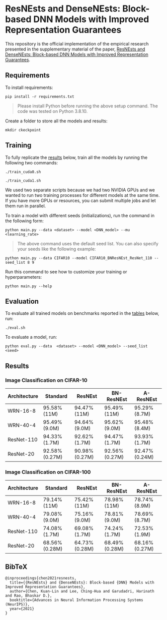 # ResNEsts and DenseNEsts: Block-based DNN Models with Improved Representation Guarantees

This repository is the official implementation of the empirical research presented in the supplementary material of the paper, [ResNEsts and DenseNEsts: Block-based DNN Models with Improved Representation Guarantees](#BibTex).

## Requirements

To install requirements:

```setup
pip install -r requirements.txt
```

> Please install Python before running the above setup command. The code was tested on Python 3.8.10.

Create a folder to store all the models and results:
```
mkdir ckeckpoint
```

## Training

To fully replicate the [results](#Results) below, train all the models by running the following two commands:

```replicate0
./train_cuda0.sh
```

```replicate1
./train_cuda1.sh
```

We used two separate scripts because we had two NVIDIA GPUs and we wanted to run two training processes for different models at the same time. If you have more GPUs or resources, you can submit multiple jobs and let them run in parallel.

To train a model with different seeds (initializations), run the command in the following form:

```train_and_test
python main.py --data <dataset> --model <DNN_model> --mu <learning_rate>
```

> The above command uses the default seed list. You can also specify your seeds like the following example:
```train_and_test_seed
python main.py --data CIFAR10 --model CIFAR10_BNResNEst_ResNet_110 --seed_list 8 9
```

Run this command to see how to customize your training or hyperparameters:
```options
python main.py --help
```

## Evaluation

To evaluate all trained models on benchmarks reported in the [tables](#Results) below, run:
```eval_all
./eval.sh
```

To evaluate a model, run:

```eval
python eval.py --data  <dataset> --model <DNN_model> --seed_list <seed>
```

## Results

### Image Classification on CIFAR-10

| Architecture | Standard | ResNEst | BN-ResNEst | A-ResNEst |
| ------------ |------------ |------------ |------------ |------------ |
| WRN-16-8 | 95.58% (11M) | 94.47% (11M) | 95.49% (11M) | 95.29% (8.7M) |
| WRN-40-4 | 95.49% (9.0M) | 94.64% (9.0M) | 95.62% (9.0M) | 95.48% (8.4M) |
| ResNet-110 | 94.33% (1.7M) | 92.62% (1.7M) | 94.47% (1.7M) | 93.93% (1.7M) |
| ResNet-20 | 92.58% (0.27M) | 90.98% (0.27M) | 92.56% (0.27M) | 92.47% (0.24M) |

### Image Classification on CIFAR-100

| Architecture | Standard | ResNEst | BN-ResNEst | A-ResNEst |
| ------------ |------------ |------------ |------------ |------------ |
| WRN-16-8 | 79.14% (11M) | 75.42% (11M) | 78.98% (11M) | 78.74% (8.9M) |
| WRN-40-4 | 79.08% (9.0M) | 75.16% (9.0M) | 78.81% (9.0M) | 78.69% (8.7M) |
| ResNet-110 | 74.08% (1.7M) | 69.08% (1.7M) | 74.24% (1.7M) | 72.53% (1.9M) |
| ResNet-20 | 68.56% (0.28M) | 64.73% (0.28M) | 68.49% (0.28M) | 68.16% (0.27M) |

## BibTeX
```
@inproceedings{chen2021resnests,
  title={{ResNEsts} and {DenseNEsts}: Block-based {DNN} Models with Improved Representation Guarantees},
  author={Chen, Kuan-Lin and Lee, Ching-Hua and Garudadri, Harinath and Rao, Bhaskar D.},
  booktitle={Advances in Neural Information Processing Systems (NeurIPS)},
  year={2021}
}
```

